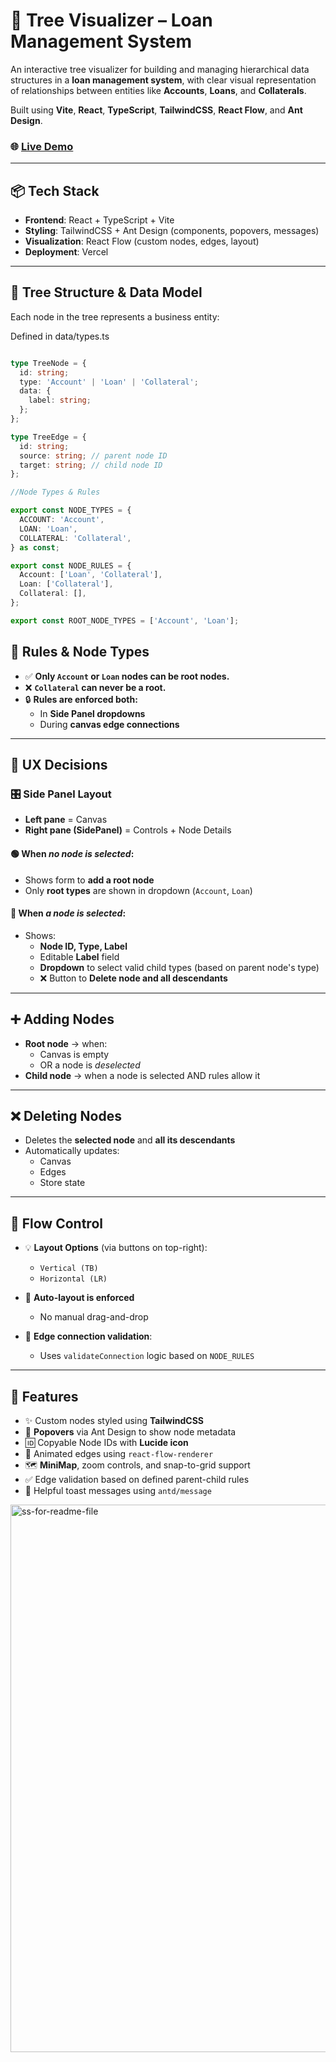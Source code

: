 # 🧠 Tree Visualizer – Loan Management System

An interactive tree visualizer for building and managing hierarchical data structures in a **loan management system**, with clear visual representation of relationships between entities like **Accounts**, **Loans**, and **Collaterals**.

Built using **Vite**, **React**, **TypeScript**, **TailwindCSS**, **React Flow**, and **Ant Design**.

### 🌐 [Live Demo](https://tree-visualizer-8la9.vercel.app/)

---

## 📦 Tech Stack

- **Frontend**: React + TypeScript + Vite
- **Styling**: TailwindCSS + Ant Design (components, popovers, messages)
- **Visualization**: React Flow (custom nodes, edges, layout)
- **Deployment**: Vercel

---

## 🌳 Tree Structure & Data Model

Each node in the tree represents a business entity:

Defined in data/types.ts

```ts

type TreeNode = {
  id: string;
  type: 'Account' | 'Loan' | 'Collateral';
  data: {
    label: string;
  };
};

type TreeEdge = {
  id: string;
  source: string; // parent node ID
  target: string; // child node ID
};

//Node Types & Rules

export const NODE_TYPES = {
  ACCOUNT: 'Account',
  LOAN: 'Loan',
  COLLATERAL: 'Collateral',
} as const;

export const NODE_RULES = {
  Account: ['Loan', 'Collateral'],
  Loan: ['Collateral'],
  Collateral: [],
};

export const ROOT_NODE_TYPES = ['Account', 'Loan'];
```
## 🧠 Rules & Node Types

- ✅ **Only `Account` or `Loan` nodes can be root nodes.**
- ❌ **`Collateral` can never be a root.**
- 🔒 **Rules are enforced both:**
  - In **Side Panel dropdowns**
  - During **canvas edge connections**

---

## 🧠 UX Decisions

### 🎛 Side Panel Layout

- **Left pane** = Canvas  
- **Right pane (SidePanel)** = Controls + Node Details

#### 🟢 When _no node is selected_:
- Shows form to **add a root node**
- Only **root types** are shown in dropdown (`Account`, `Loan`)

#### 🔵 When _a node is selected_:
- Shows:
  - **Node ID, Type, Label**
  - Editable **Label** field
  - **Dropdown** to select valid child types (based on parent node's type)
  - ❌ Button to **Delete node and all descendants**

---

## ➕ Adding Nodes

- **Root node** → when:
  - Canvas is empty  
  - OR a node is _deselected_
- **Child node** → when a node is selected AND rules allow it

---

## ❌ Deleting Nodes

- Deletes the **selected node** and **all its descendants**
- Automatically updates:
  - Canvas
  - Edges
  - Store state

---

## 🧭 Flow Control

- 💡 **Layout Options** (via buttons on top-right):
  - `Vertical (TB)`
  - `Horizontal (LR)`

- 🔄 **Auto-layout is enforced**
  - No manual drag-and-drop
- 🔗 **Edge connection validation**:
  - Uses `validateConnection` logic based on `NODE_RULES`

---

## 🎨 Features

- ✨ Custom nodes styled using **TailwindCSS**
- 💬 **Popovers** via Ant Design to show node metadata
- 🆔 Copyable Node IDs with **Lucide icon**
- 🔄 Animated edges using `react-flow-renderer`
- 🗺 **MiniMap**, zoom controls, and snap-to-grid support
- ✅ Edge validation based on defined parent-child rules
- 💬 Helpful toast messages using `antd/message`

<img width="1920" height="876" alt="ss-for-readme-file" src="https://github.com/user-attachments/assets/b05ec579-6145-47d1-ae84-fab5526e298c" />


